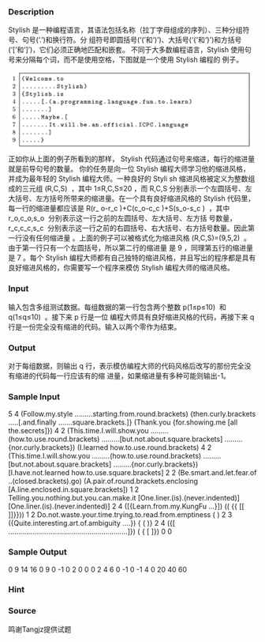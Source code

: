
### Description
Stylish 是一种编程语言，其语法包括名称（拉丁字母组成的序列）、三种分组符号、句号(‘.’)和换行符。分
组符号即圆括号(‘(’和‘)’)、大括号(‘{’和‘}’)和方括号(‘[’和‘]’)，它们必须正确地匹配和嵌套。
不同于大多数编程语言，Stylish 使用句号来分隔每个词，而不是使用空格，下图就是一个使用 Stylish 编程的
例子。
![](/JudgeOnline/upload/201608/ff.png)
正如你从上面的例子所看到的那样， Stylish 代码通过句号来缩进，每行的缩进量就是前导句号的数量。
你的任务是向一位 Stylish 编程大师学习他的缩进风格，并成为最年轻的 Stylish 编程大师。一种良好的 Styli
sh 缩进风格被定义为整数组成的三元组 (R,C,S)  ，其中 1≤R,C,S≤20 ，而 R,C,S 分别表示一个左圆括号、左
大括号、左方括号所带来的缩进量。在一个具有良好缩进风格的 Stylish 代码里，每一行的缩进量都应该是 R(r_
o-r_c )+C(c_o-c_c )+S(s_o-s_c )  ，其中 r_o,c_o,s_o  分别表示这一行之前的左圆括号、左大括号、左方括
号数量，r_c,c_c,s_c  分别表示这一行之前的右圆括号、右大括号、右方括号数量。因此第一行没有任何缩进量
。上面的例子可以被格式化为缩进风格 (R,C,S)=(9,5,2)  。由于第一行只有一个左圆括号，所以第二行的缩进量
是 9 ，同理第五行的缩进量是 7 。每个 Stylish 编程大师都有自己独特的缩进风格，并且写出的程序都是具有
良好缩进风格的，你需要写一个程序来模仿 Stylish 编程大师的缩进风格。


### Input
输入包含多组测试数据。每组数据的第一行包含两个整数 p(1≤p≤10)  和 q(1≤q≤10)  。接下来 p 行是一位
编程大师具有良好缩进风格的代码，再接下来 q 行是一份完全没有缩进的代码。输入以两个零作为结束。

### Output
对于每组数据，则输出 q 行，表示模仿编程大师的代码风格后改写的那份完全没有缩进的代码每一行应该有的缩
进量，如果缩进量有多种可能则输出-1。

### Sample Input
5 4
(Follow.my.style
.........starting.from.round.brackets)
{then.curly.brackets
.....[.and.finally
.......square.brackets.]}
(Thank.you
{for.showing.me
[all
the.secrets]})
4 2
(This.time.I.will.show.you
.........(how.to.use.round.brackets)
.........[but.not.about.square.brackets]
.........{nor.curly.brackets})
(I.learned
how.to.use.round.brackets)
4 2
(This.time.I.will.show.you
.........(how.to.use.round.brackets)
.........[but.not.about.square.brackets]
.........{nor.curly.brackets})
[I.have.not.learned
how.to.use.square.brackets]
2 2
(Be.smart.and.let.fear.of
..(closed.brackets).go)
(A.pair.of.round.brackets.enclosing
[A.line.enclosed.in.square.brackets])
1 2
Telling.you.nothing.but.you.can.make.it
[One.liner.(is).(never.indented)]
[One.liner.(is).(never.indented)]
2 4
([{Learn.from.my.KungFu
...}])
((
{{
[[
]]}}))
1 2
Do.not.waste.your.time.trying.to.read.from.emptiness
(
)
2 3
({Quite.interesting.art.of.ambiguity
....})
{
(
)}
2 4
({[
............................................................]})
(
{
[
]})
0 0
### Sample Output
0 9 14 16
0 9
0 -1
0 2
0 0
0 2 4 6
0 -1
0 -1 4
0 20 40 60

### Hint

### Source
鸣谢Tangjz提供试题
